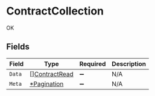 # ContractCollection

OK


## Fields

| Field                                                 | Type                                                  | Required                                              | Description                                           |
| ----------------------------------------------------- | ----------------------------------------------------- | ----------------------------------------------------- | ----------------------------------------------------- |
| `Data`                                                | [][ContractRead](../../models/shared/contractread.md) | :heavy_minus_sign:                                    | N/A                                                   |
| `Meta`                                                | [*Pagination](../../models/shared/pagination.md)      | :heavy_minus_sign:                                    | N/A                                                   |